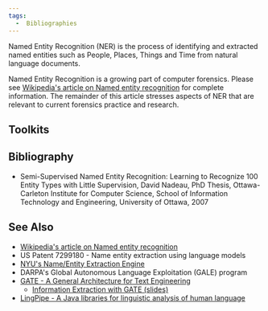 ```yaml
---
tags:
  -  Bibliographies
---
```

Named Entity Recognition (NER) is the process of identifying and
extracted named entities such as People, Places, Things and Time from
natural language documents.

Named Entity Recognition is a growing part of computer forensics. Please
see [Wikipedia's article on Named entity
recognition](http://en.wikipedia.org/wiki/Named_entity_recognition) for
complete information. The remainder of this article stresses aspects of
NER that are relevant to current forensics practice and research.

## Toolkits

## Bibliography

- Semi-Supervised Named Entity Recognition: Learning to Recognize 100
  Entity Types with Little Supervision, David Nadeau, PhD Thesis,
  Ottawa-Carleton Institute for Computer Science, School of Information
  Technology and Engineering, University of Ottawa, 2007

## See Also

- [Wikipedia's article on Named entity
  recognition](http://en.wikipedia.org/wiki/Named_entity_recognition)
- US Patent 7299180 - Name entity extraction using language models
- [NYU's Name/Entity Extraction Engine](http://nlp.cs.nyu.edu/ene)
- DARPA's Global Autonomous Language Exploitation (GALE) program
- [GATE - A General Architecture for Text
  Engineering](http://gate.ac.uk/)
  - [Information Extraction with GATE
    (slides)](http://www.iula.upf.edu/materials/070919bontcheva.pdf)
- [LingPipe - A Java libraries for linguistic analysis of human
  language](http://alias-i.com/lingpipe/)

